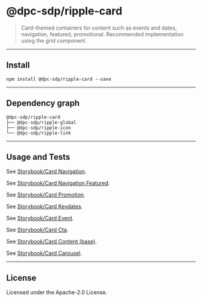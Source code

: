 # @dpc-sdp/ripple-card

> Card-themed containers for content such as events and dates, navigation,
featured, promotional. Recommended implementation using the grid component.

--------------------------------------------------------------------------------

## Install

```shell
npm install @dpc-sdp/ripple-card --save
```

--------------------------------------------------------------------------------

## Dependency graph

```shell
@dpc-sdp/ripple-card
├── @dpc-sdp/ripple-global
├── @dpc-sdp/ripple-icon
└── @dpc-sdp/ripple-link
```

--------------------------------------------------------------------------------

## Usage and Tests

See [Storybook/Card Navigation](https://ripple.sdp.vic.gov.au/?selectedKind=Molecules/Card&selectedStory=Card%20Navigation).

See [Storybook/Card Navigation Featured](https://ripple.sdp.vic.gov.au/?selectedKind=Molecules/Card&selectedStory=Card%20Navigation%20Featured).

See [Storybook/Card Promotion](https://ripple.sdp.vic.gov.au/?selectedKind=Molecules/Card&selectedStory=Card%20Promotion).

See [Storybook/Card Keydates](https://ripple.sdp.vic.gov.au/?selectedKind=Molecules/Card&selectedStory=Card%20Keydates).

See [Storybook/Card Event](https://ripple.sdp.vic.gov.au/?selectedKind=Molecules/Card&selectedStory=Card%20Event).

See [Storybook/Card Cta](https://ripple.sdp.vic.gov.au/?selectedKind=Molecules/Card&selectedStory=Card%20Cta).

See [Storybook/Card Content (base)](https://ripple.sdp.vic.gov.au/?selectedKind=Molecules/Card&selectedStory=Card%20Content%20(base)).

See [Storybook/Card Carousel](https://ripple.sdp.vic.gov.au/?selectedKind=Molecules/Card&selectedStory=Card%20Carousel).

--------------------------------------------------------------------------------

## License

Licensed under the Apache-2.0 License.
